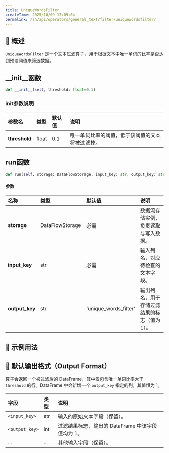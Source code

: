 ```yaml
---
title: UniqueWordsFilter
createTime: 2025/10/09 17:09:04
permalink: /zh/api/operators/general_text/filter/uniquewordsfilter/
---
```


## 📘 概述

`UniqueWordsFilter` 是一个文本过滤算子，用于根据文本中唯一单词的比率是否达到预设阈值来筛选数据。

## \_\_init\_\_函数

```python
def __init__(self, threshold: float=0.1)
```

### init参数说明

| 参数名 | 类型 | 默认值 | 说明 |
| :------------ | :---- | :------ | :--------------------------------------------------- |
| **threshold** | float | 0.1 | 唯一单词比率的阈值，低于该阈值的文本将被过滤掉。 |

## run函数

```python
def run(self, storage: DataFlowStorage, input_key: str, output_key: str='unique_words_filter')
```

#### 参数

| 名称 | 类型 | 默认值 | 说明 |
| :----------- | :---------------- | :------------------------ | :--------------------------------------- |
| **storage** | DataFlowStorage | 必需 | 数据流存储实例，负责读取与写入数据。 |
| **input_key** | str | 必需 | 输入列名，对应待检查的文本字段。 |
| **output_key** | str | 'unique_words_filter' | 输出列名，用于存储过滤结果的标志（值为1）。 |

## 🧠 示例用法

## 🧾 默认输出格式（Output Format）

算子会返回一个被过滤后的 DataFrame，其中仅包含唯一单词比率大于 `threshold` 的行。DataFrame 中会新增一个 `output_key` 指定的列，其值恒为 1。

| 字段 | 类型 | 说明 |
| :---------------- | :---- | :----------------------------------------------- |
| `<input_key>` | str | 输入的原始文本字段（保留）。 |
| `<output_key>` | int | 过滤结果标志，输出的 DataFrame 中该字段值均为 1。 |
| ... | ... | 其他输入字段（保留）。 |
